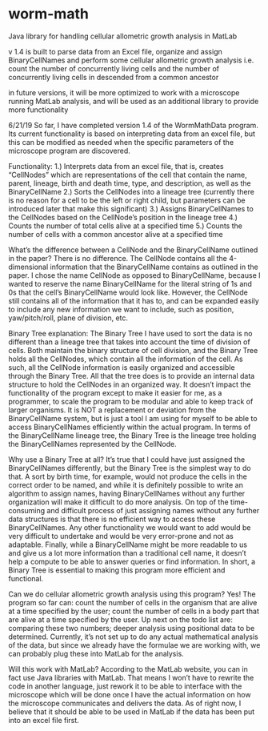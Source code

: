 # worm-math
Java library for handling cellular allometric growth analysis in MatLab

v 1.4 is built to parse data from an Excel file, organize and assign BinaryCellNames and perform some cellular allometric growth analysis
i.e. count the number of concurrently living cells and the number of concurrently living cells in descended from a common ancestor

in future versions, it will be more optimized to work with a microscope running MatLab analysis, and will be used as an additional library
to provide more functionality


6/21/19
	So far, I have completed version 1.4 of the WormMathData program. Its current functionality is based on interpreting data from an excel file, but this can be modified as needed when the specific parameters of the microscope program are discovered.

Functionality:
1.)	Interprets data from an excel file, that is, creates “CellNodes” which are representations of the cell that contain the name, parent, lineage, birth and death time, type, and description, as well as the BinaryCellName
2.)	Sorts the CellNodes into a lineage tree (currently there is no reason for a cell to be the left or right child, but parameters can be introduced later that make this significant)
3.)	Assigns BinaryCellNames to the CellNodes based on the CellNode’s position in the lineage tree
4.)	Counts the number of total cells alive at a specified time
5.)	Counts the number of cells with a common ancestor alive at a specified time

What’s the difference between a CellNode and the BinaryCellName outlined in the paper?
	There is no difference. The CellNode contains all the 4-dimensional information that the BinaryCellName contains as outlined in the paper. I chose the name CellNode as opposed to BinaryCellName, because I wanted to reserve the name BinaryCellName for the literal string of 1s and 0s that the cell’s BinaryCellName would look like. However, the CellNode still contains all of the information that it has to, and can be expanded easily to include any new information we want to include, such as position, yaw/pitch/roll, plane of division, etc.

Binary Tree explanation:
	The Binary Tree I have used to sort the data is no different than a lineage tree that takes into account the time of division of cells. Both maintain the binary structure of cell division, and the Binary Tree holds all the CellNodes, which contain all the information of the cell. As such, all the CellNode information is easily organized and accessible through the Binary Tree. All that the tree does is to provide an internal data structure to hold the CellNodes in an organized way. It doesn’t impact the functionality of the program except to make it easier for me, as a programmer, to scale the program to be modular and able to keep track of larger organisms. It is NOT a replacement or deviation from the BinaryCellName system, but is just a tool I am using for myself to be able to access BinaryCellNames efficiently within the actual program. In terms of the BinaryCellName lineage tree, the Binary Tree is the lineage tree holding the BinaryCellNames represented by the CellNode.

Why use a Binary Tree at all?
	It’s true that I could have just assigned the BinaryCellNames differently, but the Binary Tree is the simplest way to do that. A sort by birth time, for example, would not produce the cells in the correct order to be named, and while it is definitely possible to write an algorithm to assign names, having BinaryCellNames without any further organization will make it difficult to do more analysis. On top of the time-consuming and difficult process of just assigning names without any further data structures is that there is no efficient way to access these BinaryCellNames. Any other functionality we would want to add would be very difficult to undertake and would be very error-prone and not as adaptable. Finally, while a BinaryCellName might be more readable to us and give us a lot more information than a traditional cell name, it doesn’t help a compute to be able to answer queries or find information. In short, a Binary Tree is essential to making this program more efficient and functional.

Can we do cellular allometric growth analysis using this program?
	Yes! The program so far can: count the number of cells in the organism that are alive at a time specified by the user; count the number of cells in a body part that are alive at a time specified by the user. Up next on the todo list are: comparing these two numbers; deeper analysis using positional data to be determined. Currently, it’s not set up to do any actual mathematical analysis of the data, but since we already have the formulae we are working with, we can probably plug these into MatLab for the analysis.

Will this work with MatLab?
	According to the MatLab website, you can in fact use Java libraries with MatLab. That means I won’t have to rewrite the code in another language, just rework it to be able to interface with the microscope which will be done once I have the actual information on how the microscope communicates and delivers the data. As of right now, I believe that it should be able to be used in MatLab if the data has been put into an excel file first.
